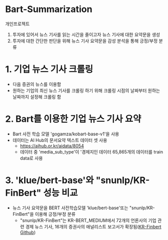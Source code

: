 # Bart-Summarization

개인프로젝트
1. 투자에 있어서 뉴스 기사를 읽는 시간을 줄이고자 뉴스 기사에 대한 요약문을 생성
2. 투자에 대한 간단한 판단을 위해 뉴스 기사 요약문을 감성 분석을 통해 긍정/부정 분류


# 1. 기업 뉴스 기사 크롤링
- 다음 증권의 뉴스를 이용함
- 원하는 기업의 최신 뉴스 기사를 크롤링 하기 위해 크롤링 시점의 날짜부터 원하는 날짜까지 설정해 크롤링 함

# 2. Bart를 이용한 기업 뉴스 기사 요약
- Bart 사전 학습 모델 'gogamza/kobart-base-v1'을 사용
- 데이터는 AI Hub의 문서요약 텍스트 데이터 셋 사용 
    - https://aihub.or.kr/aidata/8054 
    - 데이터 중 'media_sub_type'이 '경제지인 데이터 65,865개의 데이터를 train data로 사용

# 3. 'klue/bert-base'와 "snunlp/KR-FinBert" 성능 비교
- 뉴스 기사 요약문을 BERT 사전학습모델 'klue/bert-base'또는 "snunlp/KR-FinBert"을 이용해 긍정/부정 분류
    - "snunlp/KR-FinBert"는  KR-BERT_MEDIUM에서 72개의 언론사의 기업 관련 경제 뉴스 기사, 16개의 증권사의 애널리스트 보고서가 확장됨([KR-Finbert Github](https://github.com/snunlp/KR-FinBert))
